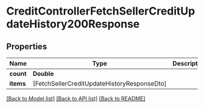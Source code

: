 # CreditControllerFetchSellerCreditUpdateHistory200Response

## Properties
Name | Type | Description | Notes
------------ | ------------- | ------------- | -------------
**count** | **Double** |  | [optional] 
**items** | [FetchSellerCreditUpdateHistoryResponseDto] |  | [optional] 

[[Back to Model list]](../README.md#documentation-for-models) [[Back to API list]](../README.md#documentation-for-api-endpoints) [[Back to README]](../README.md)


